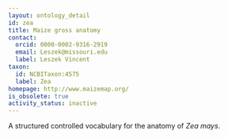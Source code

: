 ```yaml
---
layout: ontology_detail
id: zea
title: Maize gross anatomy
contact:
  orcid: 0000-0002-9316-2919
  email: Leszek@missouri.edu
  label: Leszek Vincent
taxon:
  id: NCBITaxon:4575
  label: Zea
homepage: http://www.maizemap.org/
is_obsolete: true
activity_status: inactive
---
```


A structured controlled vocabulary for the anatomy of <i>Zea mays</i>.
